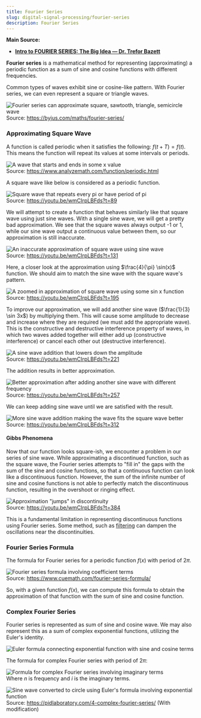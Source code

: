 ```yaml
---
title: Fourier Series
slug: digital-signal-processing/fourier-series
description: Fourier Series
---
```


**Main Source:**

- **[Intro to FOURIER SERIES: The Big Idea — Dr. Trefor Bazett](https://youtu.be/wmCIrpLBFds)**

**Fourier series** is a mathematical method for representing (approximating) a periodic function as a sum of sine and cosine functions with different frequencies.

Common types of waves exhibit sine or cosine-like pattern. With Fourier series, we can even represent a square or triangle waves.

![Fourier series can approximate square, sawtooth, triangle, semicircle wave](./fourier-series-variation.png)  
Source: https://byjus.com/maths/fourier-series/

### Approximating Square Wave

A function is called periodic when it satisfies the following: $f(t + T) = f(t)$. This means the function will repeat its values at some intervals or periods.

![A wave that starts and ends in some x value](./periodic-function.png)  
Source: https://www.analyzemath.com/function/periodic.html

A square wave like below is considered as a periodic function.

![Square wave that repeats every pi or have period of pi](square-wave-periodic-function.png)  
Source: https://youtu.be/wmCIrpLBFds?t=89

We will attempt to create a function that behaves similarly like that square wave using just sine waves. With a single sine wave, we will get a pretty bad approximation. We see that the square waves always output -1 or 1, while our sine wave output a continuous value between them, so our approximation is still inaccurate.

![An inaccurate approximation of square wave using sine wave](./approximate-square-wave-1.png)  
Source: https://youtu.be/wmCIrpLBFds?t=131

Here, a closer look at the approximation using $\frac{4}{\pi} \sin(x)$ function. We should aim to match the sine wave with the square wave's pattern.

![A zoomed in approximation of square wave using some sin x function](./approximate-square-wave-2.png)  
Source: https://youtu.be/wmCIrpLBFds?t=195

To improve our approximation, we will add another sine wave ($\frac{1}{3} \sin 3x$) by multiplying them. This will cause some amplitude to decrease and increase where they are required (we must add the appropriate wave). This is the constructive and destructive interference property of waves, in which two waves added together will either add up (constructive interference) or cancel each other out (destructive interference).

![A sine wave addition that lowers down the amplitude](./approximate-square-wave-3.png)  
Source: https://youtu.be/wmCIrpLBFds?t=221

The addition results in better approximation.

![Better approximation after adding another sine wave with different frequency](./approximate-square-wave-4.png)  
Source: https://youtu.be/wmCIrpLBFds?t=257

We can keep adding sine wave until we are satisfied with the result.

![More sine wave addition making the wave fits the square wave better](./approximate-square-wave-5.png)  
Source: https://youtu.be/wmCIrpLBFds?t=312

#### Gibbs Phenomena

Now that our function looks square-ish, we encounter a problem in our series of sine wave. While approximating a discontinued function, such as the square wave, the Fourier series attempts to "fill in" the gaps with the sum of the sine and cosine functions, so that a continuous function can look like a discontinuous function. However, the sum of the infinite number of sine and cosine functions is not able to perfectly match the discontinuous function, resulting in the overshoot or ringing effect.

![Approximation "jumps" in discontinuity](./gibbs-phenomenon.png)  
Source: https://youtu.be/wmCIrpLBFds?t=384

This is a fundamental limitation in representing discontinuous functions using Fourier series. Some method, such as [filtering](/digital-signal-processing/filtering) can dampen the oscillations near the discontinuities.

### Fourier Series Formula

The formula for Fourier series for a periodic function $f(x)$ with period of $2\pi$.

![Fourier series formula involving coefficient terms](./fourier-series-formula.png)  
Source: https://www.cuemath.com/fourier-series-formula/

So, with a given function $f(x)$, we can compute this formula to obtain the approximation of that function with the sum of sine and cosine function.

### Complex Fourier Series

Fourier series is represented as sum of sine and cosine wave. We may also represent this as a sum of complex exponential functions, utilizing the Euler's identity.

![Euler formula connecting exponential function with sine and cosine terms](./euler-formula.png)

The formula for complex Fourier series with period of $2\pi$:

![Formula for complex Fourier series involving imaginary terms](./complex-fourier-series-formula.png)  
Where $n$ is frequency and $i$ is the imaginary terms.

![Sine wave converted to circle using Euler's formula involving exponential function](./complex-representation.png)  
Source: https://pidlaboratory.com/4-complex-fourier-series/ (With modification)
